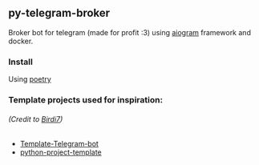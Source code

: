 ## py-telegram-broker

Broker bot for telegram (made for profit :3)
using [aiogram](https://github.com/aiogram/aiogram) framework
and docker.

### Install
Using [poetry](https://python-poetry.org/docs/#installation)

### Template projects used for inspiration:
###### (Credit to [Birdi7](https://github.com/Birdi7))
 - [Template-Telegram-bot](https://github.com/Birdi7/Template-Telegram-bot)
 - [python-project-template](https://github.com/Birdi7/python-project-template)
